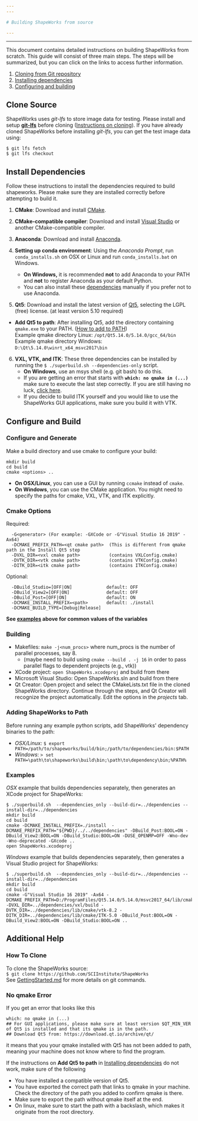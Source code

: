 ```yaml
---
---

# Building ShapeWorks from source

---
```

---

This document contains detailed instructions on building ShapeWorks from scratch. This guide will consist of three main steps. The steps will be summarized, but you can click on the links to access further information.

1. [Cloning from Git repository](#Clone-source)
2. [Installing dependencies](#Install-Dependencies)
3. [Configuring and building](#Configure-and-Build)

## Clone Source

ShapeWorks uses *git-lfs* to store image data for testing. Please install and setup **[git-lfs](https://github.com/git-lfs/git-lfs/wiki/Installation)** before cloning ([Instructions on cloning](#How-To-Clone)). If you have already cloned ShapeWorks before installing *git-lfs*, you can get the test image data using:  
```
$ git lfs fetch
$ git lfs checkout
```
## Install Dependencies

Follow these instructions to install the dependencies required to build shapeworks. Please make sure they are installed correctly before attempting to build it.

1. **CMake**: Download and install [CMake](https://cmake.org/).

2. **CMake-compatible compiler**: Download and install [Visual Studio](https://visualstudio.microsoft.com/) or another CMake-compatible compiler.

3. **Anaconda**: Download and install [Anaconda](https://www.anaconda.com/). 

4. **Setting up conda environment**: Using the *Anaconda Prompt*, run `conda_installs.sh` on OSX or Linux and run `conda_installs.bat` on Windows. 

    * **On Windows,** it is recommended **not** to add Anaconda to your PATH and **not** to register Anaconda as your default Python. 
    * You can also install these [dependencies](deps.txt) manually if you prefer not to use Anaconda.

5. **Qt5**: Download and install the latest version of [Qt5](https://download.qt.io/archive/qt/), selecting the LGPL (free) license. (at least version 5.10 required)
* **Add Qt5 to path**: After installing Qt5, add the directory containing `qmake.exe` to your PATH. ([How to add to PATH](GettingStarted.md#PATH-environment-variable))  
Example qmake directory Linux: `/opt/Qt5.14.0/5.14.0/gcc_64/bin`  
Example qmake directory Windows: `D:\Qt\5.14.0\winrt_x64_msvc2017\bin`
6. **VXL, VTK, and ITK**: These three dependencies can be installed by running the `$ ./superbuild.sh --dependencies-only` script. 
   * **On Windows**, use an msys shell (e.g. git bash) to do this. 
   * If you are getting an error that starts with  **`which: no qmake in (...)`** make sure to execute the last step correctly. If you are still having no luck, [click here](#No-qmake-Error). 
   * If you decide to build ITK yourself and you would like to use the ShapeWorks GUI applications, make sure you build it with VTK. 


## Configure and Build

### Configure and Generate

Make a build directory and use cmake to configure your build:  
```
mkdir build
cd build
cmake <options> ..
```
- **On OSX/Linux**, you can use a GUI by running `ccmake` instead of `cmake`.  
- **On Windows**, you can use the CMake application. You might need to specify the paths for cmake, VXL, VTK, and ITK explicitly.

### Cmake Options
Required:  
```
  -G<generator> (For example: -GXCode or -G"Visual Studio 16 2019" -Ax64)
  -DCMAKE_PREFIX_PATH=<qt cmake path>  (This is different from qmake path in the Install Qt5 step
  -DVXL_DIR=<vxl cmake path>           (contains VXLConfig.cmake)
  -DVTK_DIR=<vtk cmake path>           (contains VTKConfig.cmake)
  -DITK_DIR=<itk cmake path>           (contains ITKConfig.cmake)
```
Optional:
```
  -DBuild_Studio=[OFF|ON]             default: OFF
  -DBuild_View2=[OFF|ON]              default: OFF
  -DBuild_Post=[OFF|ON]               default: ON
  -DCMAKE_INSTALL_PREFIX=<path>       default: ./install
  -DCMAKE_BUILD_TYPE=[Debug|Release]  
```
**See [examples](#Examples) above for common values of the variables**  

### Building
- Makefiles: `make -j<num_procs>` where num_procs is the number of parallel processes, say 8.  
    - (maybe need to build using `cmake --build . -j 16` in order to pass parallel flags to dependent projects (e.g., vtk))  
- XCode project: `open ShapeWorks.xcodeproj` and build from there  
- Microsoft Visual Studio: Open ShapeWorks.sln and build from there 
- Qt Creator: Open project and select the CMakeLists.txt file in the cloned ShapeWorks directory. Continue through the steps, and Qt Creator will recognize the project automatically. Edit the options in the *projects* tab. 

### Adding ShapeWorks to Path
Before running any example python scripts, add ShapeWorks' dependency binaries to the path:  
- *OSX/Linux:* `$ export PATH=/path/to/shapeworks/build/bin;/path/to/dependencies/bin:$PATH`  
- *Windows*: `> set PATH=\path\to\shapeworks\build\bin;\path\to\dependency\bin;%PATH%`  

### Examples
*OSX* example that builds dependencies separately, then generates an XCode project for ShapeWorks:  
```
$ ./superbuild.sh  --dependencies_only --build-dir=../dependencies --install-dir=../dependencies
mkdir build
cd build
cmake -DCMAKE_INSTALL_PREFIX=./install  -DCMAKE_PREFIX_PATH="${PWD}/../../dependencies" -DBuild_Post:BOOL=ON -DBuild_View2:BOOL=ON -DBuild_Studio:BOOL=ON -DUSE_OPENMP=OFF -Wno-dev -Wno-deprecated -GXcode ..
open ShapeWorks.xcodeproj
```

*Windows* example that builds dependencies separately, then generates a Visual Studio project for ShapeWorks:  
```
$ ./superbuild.sh  --dependencies_only --build-dir=../dependencies --install-dir=../dependencies
mkdir build
cd build
cmake -G"Visual Studio 16 2019" -Ax64 -DCMAKE_PREFIX_PATH=D:/ProgramFiles/Qt5.14.0/5.14.0/msvc2017_64/lib/cmake -DVXL_DIR=../dependencies/vxl/build -DVTK_DIR=../dependencies/lib/cmake/vtk-8.2 -DITK_DIR=../dependencies/lib/cmake/ITK-5.0 -DBuild_Post:BOOL=ON -DBuild_View2:BOOL=ON -DBuild_Studio:BOOL=ON ..
```

## Additional Help

### How To Clone

To clone the ShapeWorks source:  
`$ git clone https://github.com/SCIInstitute/ShapeWorks`  
See [GettingStarted.md](GettingStarted.md#source-and-branches) for more details on git commands. 

### No qmake Error

If you get an error that looks like this 
```
which: no qmake in (...)
## For GUI applications, please make sure at least version $QT_MIN_VER of Qt5 is installed and that its qmake is in the path.
## Download Qt5 from: https://download.qt.io/archive/qt/
```
it means that you your qmake installed with Qt5 has not been added to path, meaning your machine does not know where to find the program.

If the instructions on **Add Qt5 to path** in [Installing dependencies](#Install-Dependencies) do not work, make sure of the following

* You have installed a compatible version of Qt5.
* You have exported the correct path that links to qmake in your machine. Check the directory of the path you added to confirm qmake is there.
* Make sure to export the path without qmake itself at the end.
* On linux, make sure to start the path with a backslash, which makes it originate from the root directory.
